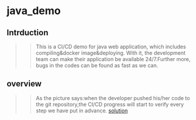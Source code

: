 # java_demo
## Intrduction
>>This is a CI/CD demo for java web application, which includes compiling&docker image&deploying.
With it, the development team can make their application be available 24/7.Further more, bugs in the codes can be found as fast as we can.

## overview
>>As the picture says:when the developer pushed his/her code to the git repository,the CI/CD progress will start to verify every step we have put in advance.
[solution](./res/flow.png)
